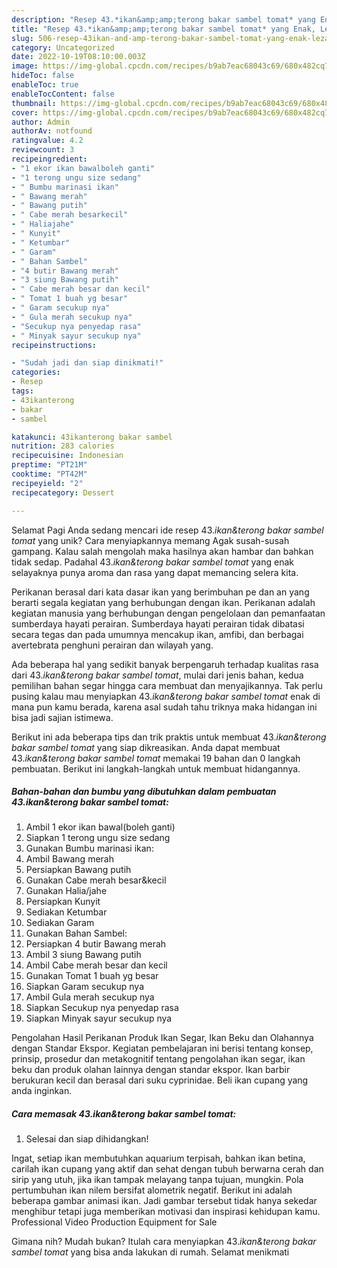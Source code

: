 ```yaml
---
description: "Resep 43.*ikan&amp;amp;terong bakar sambel tomat* yang Enak, Lezat"
title: "Resep 43.*ikan&amp;amp;terong bakar sambel tomat* yang Enak, Lezat"
slug: 506-resep-43ikan-and-amp-terong-bakar-sambel-tomat-yang-enak-lezat
category: Uncategorized
date: 2022-10-19T08:10:00.003Z
image: https://img-global.cpcdn.com/recipes/b9ab7eac68043c69/680x482cq70/43ikanterong-bakar-sambel-tomat-foto-resep-utama.jpg
hideToc: false
enableToc: true
enableTocContent: false
thumbnail: https://img-global.cpcdn.com/recipes/b9ab7eac68043c69/680x482cq70/43ikanterong-bakar-sambel-tomat-foto-resep-utama.jpg
cover: https://img-global.cpcdn.com/recipes/b9ab7eac68043c69/680x482cq70/43ikanterong-bakar-sambel-tomat-foto-resep-utama.jpg
author: Admin
authorAv: notfound
ratingvalue: 4.2
reviewcount: 3
recipeingredient:
- "1 ekor ikan bawalboleh ganti"
- "1 terong ungu size sedang"
- " Bumbu marinasi ikan"
- " Bawang merah"
- " Bawang putih"
- " Cabe merah besarkecil"
- " Haliajahe"
- " Kunyit"
- " Ketumbar"
- " Garam"
- " Bahan Sambel"
- "4 butir Bawang merah"
- "3 siung Bawang putih"
- " Cabe merah besar dan kecil"
- " Tomat 1 buah yg besar"
- " Garam secukup nya"
- " Gula merah secukup nya"
- "Secukup nya penyedap rasa"
- " Minyak sayur secukup nya"
recipeinstructions:

- "Sudah jadi dan siap dinikmati!"
categories:
- Resep
tags:
- 43ikanterong
- bakar
- sambel

katakunci: 43ikanterong bakar sambel 
nutrition: 283 calories
recipecuisine: Indonesian
preptime: "PT21M"
cooktime: "PT42M"
recipeyield: "2"
recipecategory: Dessert

---
```



Selamat Pagi Anda sedang mencari ide resep 43.*ikan&amp;terong bakar sambel tomat* yang unik? Cara menyiapkannya memang Agak susah-susah gampang. Kalau salah mengolah maka hasilnya akan hambar dan bahkan tidak sedap. Padahal 43.*ikan&amp;terong bakar sambel tomat* yang enak selayaknya punya aroma dan rasa yang dapat memancing selera kita.


Perikanan berasal dari kata dasar ikan yang berimbuhan pe dan an yang berarti segala kegiatan yang berhubungan dengan ikan. Perikanan adalah kegiatan manusia yang berhubungan dengan pengelolaan dan pemanfaatan sumberdaya hayati perairan. Sumberdaya hayati perairan tidak dibatasi secara tegas dan pada umumnya mencakup ikan, amfibi, dan berbagai avertebrata penghuni perairan dan wilayah yang.

Ada beberapa hal yang sedikit banyak berpengaruh terhadap kualitas rasa dari 43.*ikan&amp;terong bakar sambel tomat*, mulai dari jenis bahan, kedua pemilihan bahan segar hingga cara membuat dan menyajikannya. Tak perlu pusing kalau mau menyiapkan 43.*ikan&amp;terong bakar sambel tomat* enak di mana pun kamu berada, karena asal sudah tahu triknya maka hidangan ini bisa jadi sajian istimewa.


Berikut ini ada beberapa tips dan trik praktis untuk membuat 43.*ikan&amp;terong bakar sambel tomat* yang siap dikreasikan. Anda dapat membuat 43.*ikan&amp;terong bakar sambel tomat* memakai 19 bahan dan 0 langkah pembuatan. Berikut ini langkah-langkah untuk membuat hidangannya.

<!--inarticleads1-->

##### Bahan-bahan dan bumbu yang dibutuhkan dalam pembuatan 43.*ikan&amp;terong bakar sambel tomat*:

1. Ambil 1 ekor ikan bawal(boleh ganti)
1. Siapkan 1 terong ungu size sedang
1. Gunakan  Bumbu marinasi ikan:
1. Ambil  Bawang merah
1. Persiapkan  Bawang putih
1. Gunakan  Cabe merah besar&amp;kecil
1. Gunakan  Halia/jahe
1. Persiapkan  Kunyit
1. Sediakan  Ketumbar
1. Sediakan  Garam
1. Gunakan  Bahan Sambel:
1. Persiapkan 4 butir Bawang merah
1. Ambil 3 siung Bawang putih
1. Ambil  Cabe merah besar dan kecil
1. Gunakan  Tomat 1 buah yg besar
1. Siapkan  Garam secukup nya
1. Ambil  Gula merah secukup nya
1. Siapkan Secukup nya penyedap rasa
1. Siapkan  Minyak sayur secukup nya


Pengolahan Hasil Perikanan Produk Ikan Segar, Ikan Beku dan Olahannya dengan Standar Ekspor. Kegiatan pembelajaran ini berisi tentang konsep, prinsip, prosedur dan metakognitif tentang pengolahan ikan segar, ikan beku dan produk olahan lainnya dengan standar ekspor. Ikan barbir berukuran kecil dan berasal dari suku cyprinidae. Beli ikan cupang yang anda inginkan. 

<!--inarticleads2-->

##### Cara memasak 43.*ikan&amp;terong bakar sambel tomat*:


1. Selesai dan siap dihidangkan!

Ingat, setiap ikan membutuhkan aquarium terpisah, bahkan ikan betina, carilah ikan cupang yang aktif dan sehat dengan tubuh berwarna cerah dan sirip yang utuh, jika ikan tampak melayang tanpa tujuan, mungkin. Pola pertumbuhan ikan nilem bersifat alometrik negatif. Berikut ini adalah beberapa gambar animasi ikan. Jadi gambar tersebut tidak hanya sekedar menghibur tetapi juga memberikan motivasi dan inspirasi kehidupan kamu. Professional Video Production Equipment for Sale 

Gimana nih? Mudah bukan? Itulah cara menyiapkan 43.*ikan&amp;terong bakar sambel tomat* yang bisa anda lakukan di rumah. Selamat menikmati
